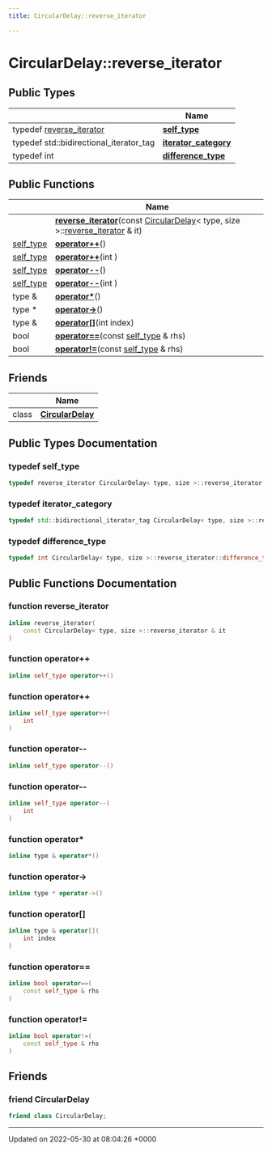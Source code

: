 ```yaml
---
title: CircularDelay::reverse_iterator

---
```


# CircularDelay::reverse_iterator





## Public Types

|                | Name           |
| -------------- | -------------- |
| typedef [reverse_iterator](/medusa_base/api/markdown/dsor_utils/dsor_utils/Classes/classCircularDelay_1_1reverse__iterator/) | **[self_type](/medusa_base/api/markdown/dsor_utils/dsor_utils/Classes/classCircularDelay_1_1reverse__iterator/#typedef-self-type)**  |
| typedef std::bidirectional_iterator_tag | **[iterator_category](/medusa_base/api/markdown/dsor_utils/dsor_utils/Classes/classCircularDelay_1_1reverse__iterator/#typedef-iterator-category)**  |
| typedef int | **[difference_type](/medusa_base/api/markdown/dsor_utils/dsor_utils/Classes/classCircularDelay_1_1reverse__iterator/#typedef-difference-type)**  |

## Public Functions

|                | Name           |
| -------------- | -------------- |
| | **[reverse_iterator](/medusa_base/api/markdown/dsor_utils/dsor_utils/Classes/classCircularDelay_1_1reverse__iterator/#function-reverse-iterator)**(const [CircularDelay](/medusa_base/api/markdown/dsor_utils/dsor_utils/Classes/classCircularDelay/)< type, size >::[reverse_iterator](/medusa_base/api/markdown/dsor_utils/dsor_utils/Classes/classCircularDelay_1_1reverse__iterator/) & it) |
| [self_type](/medusa_base/api/markdown/dsor_utils/dsor_utils/Classes/classCircularDelay_1_1reverse__iterator/) | **[operator++](/medusa_base/api/markdown/dsor_utils/dsor_utils/Classes/classCircularDelay_1_1reverse__iterator/#function-operator++)**() |
| [self_type](/medusa_base/api/markdown/dsor_utils/dsor_utils/Classes/classCircularDelay_1_1reverse__iterator/) | **[operator++](/medusa_base/api/markdown/dsor_utils/dsor_utils/Classes/classCircularDelay_1_1reverse__iterator/#function-operator++)**(int ) |
| [self_type](/medusa_base/api/markdown/dsor_utils/dsor_utils/Classes/classCircularDelay_1_1reverse__iterator/) | **[operator--](/medusa_base/api/markdown/dsor_utils/dsor_utils/Classes/classCircularDelay_1_1reverse__iterator/#function-operator--)**() |
| [self_type](/medusa_base/api/markdown/dsor_utils/dsor_utils/Classes/classCircularDelay_1_1reverse__iterator/) | **[operator--](/medusa_base/api/markdown/dsor_utils/dsor_utils/Classes/classCircularDelay_1_1reverse__iterator/#function-operator--)**(int ) |
| type & | **[operator*](/medusa_base/api/markdown/dsor_utils/dsor_utils/Classes/classCircularDelay_1_1reverse__iterator/#function-operator*)**() |
| type * | **[operator->](/medusa_base/api/markdown/dsor_utils/dsor_utils/Classes/classCircularDelay_1_1reverse__iterator/#function-operator->)**() |
| type & | **[operator[]](/medusa_base/api/markdown/dsor_utils/dsor_utils/Classes/classCircularDelay_1_1reverse__iterator/#function-operator[])**(int index) |
| bool | **[operator==](/medusa_base/api/markdown/dsor_utils/dsor_utils/Classes/classCircularDelay_1_1reverse__iterator/#function-operator==)**(const [self_type](/medusa_base/api/markdown/dsor_utils/dsor_utils/Classes/classCircularDelay_1_1reverse__iterator/) & rhs) |
| bool | **[operator!=](/medusa_base/api/markdown/dsor_utils/dsor_utils/Classes/classCircularDelay_1_1reverse__iterator/#function-operator!=)**(const [self_type](/medusa_base/api/markdown/dsor_utils/dsor_utils/Classes/classCircularDelay_1_1reverse__iterator/) & rhs) |

## Friends

|                | Name           |
| -------------- | -------------- |
| class | **[CircularDelay](/medusa_base/api/markdown/dsor_utils/dsor_utils/Classes/classCircularDelay_1_1reverse__iterator/#friend-circulardelay)**  |

## Public Types Documentation

### typedef self_type

```cpp
typedef reverse_iterator CircularDelay< type, size >::reverse_iterator::self_type;
```


### typedef iterator_category

```cpp
typedef std::bidirectional_iterator_tag CircularDelay< type, size >::reverse_iterator::iterator_category;
```


### typedef difference_type

```cpp
typedef int CircularDelay< type, size >::reverse_iterator::difference_type;
```


## Public Functions Documentation

### function reverse_iterator

```cpp
inline reverse_iterator(
    const CircularDelay< type, size >::reverse_iterator & it
)
```


### function operator++

```cpp
inline self_type operator++()
```


### function operator++

```cpp
inline self_type operator++(
    int 
)
```


### function operator--

```cpp
inline self_type operator--()
```


### function operator--

```cpp
inline self_type operator--(
    int 
)
```


### function operator*

```cpp
inline type & operator*()
```


### function operator->

```cpp
inline type * operator->()
```


### function operator[]

```cpp
inline type & operator[](
    int index
)
```


### function operator==

```cpp
inline bool operator==(
    const self_type & rhs
)
```


### function operator!=

```cpp
inline bool operator!=(
    const self_type & rhs
)
```


## Friends

### friend CircularDelay

```cpp
friend class CircularDelay;
```


-------------------------------

Updated on 2022-05-30 at 08:04:26 +0000